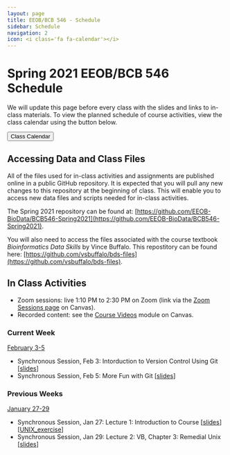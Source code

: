 ```yaml
---
layout: page
title: EEOB/BCB 546 - Schedule
sidebar: Schedule
navigation: 2
icon: <i class='fa fa-calendar'></i> 
---
```


# Spring 2021 EEOB/BCB 546 Schedule

We will update this page before every class with the slides and links to in-class materials. To view the planned schedule of course activities, view the class calendar using the button below.

<a href="https://docs.google.com/spreadsheets/d/1tTXO1SLPC1Rva90x9e8FhzVk9-uBWvca9YQsC0Zf1V4/edit?usp=sharing"><button type="button" class="btn btn-primary">Class Calendar</button></a>

## Accessing Data and Class Files

All of the files used for in-class activities and assignments are published online in a public GitHub repository. It is expected that you will pull any new changes to this repository at the beginning of class. This will enable you to access new data files and scripts needed for in-class activities. 

The Spring 2021 repository can be found at: [https://github.com/EEOB-BioData/BCB546-Spring2021](https://github.com/EEOB-BioData/BCB546-Spring2021). 

You will also need to access the files associated with the course textbook _Bioinformatics Data Skills_ by Vince Buffalo. This repostitory can be found here: [https://github.com/vsbuffalo/bds-files](https://github.com/vsbuffalo/bds-files).


## In Class Activities

* Zoom sessions: live 1:10 PM to 2:30 PM on Zoom (link via the [Zoom Sessions page](https://canvas.iastate.edu/courses/79905/pages/zoom-sessions) on Canvas).
* Recorded content: see the [Course Videos](https://canvas.iastate.edu/courses/79905/modules/461498) module on Canvas.

### Current Week 
<!-- I think it'd be good to have the current week on top, so when starting a new week, please move 
the previous week to the end and label it with the appropriate number -->

<u>February 3-5</u> 

* Synchronous Session, Feb 3: Intorduction to Version Control Using Git [[slides](slides/lecture_3Feb-TAH.html)] 
* Synchronous Session, Feb 5: More Fun with Git [[slides](slides/lecture_5Feb-TAH.html)]


### Previous Weeks 

<u>January 27-29</u> 

* Synchronous Session, Jan 27: Lecture 1: Introduction to Course [[slides](slides/Week1_Lecture1.pdf)] [[UNIX_exercise](slides/Unix_Exercise_1.pdf)]
* Synchronous Session, Jan 29: Lecture 2: VB, Chapter 3: Remedial Unix [[slides](slides/lecture_29Jan-MBH.html)]





